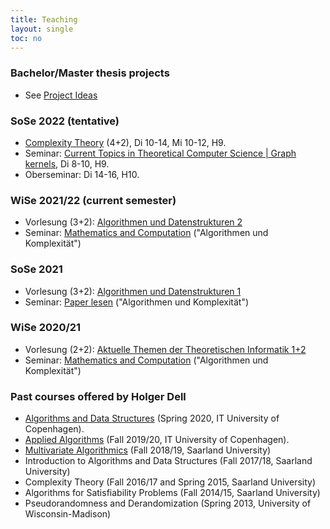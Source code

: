 ```yaml
---
title: Teaching
layout: single
toc: no
---
```


### Bachelor/Master thesis projects

- See [Project Ideas](project-ideas)

### SoSe 2022 (tentative)

- [Complexity Theory](/complexity) (4+2), Di 10-14, Mi 10-12, H9.
- Seminar: [Current Topics in Theoretical Computer Science | Graph kernels](/seminar/atti), Di 8-10, H9.
- Oberseminar: Di 14-16, H10.

### WiSe 2021/22 (current semester)

- Vorlesung (3+2): [Algorithmen und Datenstrukturen 2](/algo2)
- Seminar: [Mathematics and Computation](/seminar/wigderson) ("Algorithmen und Komplexität")

### SoSe 2021

- Vorlesung (3+2): [Algorithmen und Datenstrukturen 1](summer21/algo1)
- Seminar: [Paper lesen](/seminar/paper) ("Algorithmen und Komplexität")

### WiSe 2020/21

- Vorlesung (2+2): [Aktuelle Themen der Theoretischen Informatik 1+2](winter20/ati)
- Seminar: [Mathematics and Computation](/seminar/wigderson) ("Algorithmen und Komplexität")

### Past courses offered by Holger Dell

- [Algorithms and Data Structures](https://learnit.itu.dk/local/coursebase/view.php?s=ft&view=public&ciid=423) (Spring 2020, IT University of Copenhagen).
- [Applied Algorithms](https://learnit.itu.dk/local/coursebase/view.php?s=ft&view=public&ciid=203) (Fall 2019/20, IT University of Copenhagen).
- [Multivariate Algorithmics](https://bit.ly/MulAlg18) (Fall 2018/19, Saarland University)
- Introduction to Algorithms and Data Structures (Fall 2017/18, Saarland University)
- Complexity Theory (Fall 2016/17 and Spring 2015, Saarland University)
- Algorithms for Satisfiability Problems (Fall 2014/15, Saarland University)
- Pseudorandomness and Derandomization (Spring 2013, University of Wisconsin-Madison)
